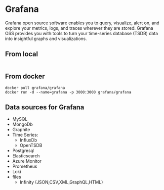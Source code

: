 # Grafana

Grafana open source software enables you to query, visualize, alert on, 
and explore your metrics, logs, and traces wherever they are stored. 
Grafana OSS provides you with tools to turn your time-series database 
(TSDB) data into insightful graphs and visualizations.

## From local

```

```

## From docker

```
docker pull grafana/grafana
docker run -d --name=grafana -p 3000:3000 grafana/grafana
```

## Data sources for Grafana

* MySQL
* MongoDb
* Graphite
* Time Series:
  * InfluxDb
  * OpenTSDB
* Postgresql
* Elasticsearch
* Azure Monitor
* Prometheus
* Loki
* files
  * Infinity (JSON,CSV,XML,GraphQL,HTML)
